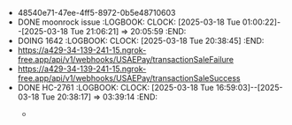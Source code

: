 - 48540e71-47ee-4ff5-8972-0b5e48710603
- DONE moonrock issue
  :LOGBOOK:
  CLOCK: [2025-03-18 Tue 01:00:22]--[2025-03-18 Tue 21:06:21] =>  20:05:59
  :END:
- DOING 1642
  :LOGBOOK:
  CLOCK: [2025-03-18 Tue 20:38:45]
  :END:
- https://a429-34-139-241-15.ngrok-free.app/api/v1/webhooks/USAEPay/transactionSaleFailure
- https://a429-34-139-241-15.ngrok-free.app/api/v1/webhooks/USAEPay/transactionSaleSuccess
- DONE HC-2761
  :LOGBOOK:
  CLOCK: [2025-03-18 Tue 16:59:03]--[2025-03-18 Tue 20:38:17] =>  03:39:14
  :END:
	- ```apl
	  ```